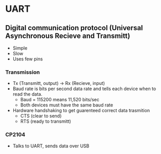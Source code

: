 # UART 
## Digital communication protocol (Universal Asynchronous Recieve and Transmitt) 
- Simple
- Slow
- Uses few pins

### Transmission
 - Tx (Transmitt, output) -> Rx (Recieve, input)
 - Baud rate is bits per second data rate and tells each device when to read the data. 
   - Baud = 115200 means 11,520 bits/sec
   - Both devices must have the same baud rate
 - Hardware handshaking to get guarenteed correct data trasmition 
   - CTS (clear to send)
   - RTS (ready to transmitt)
  
### CP2104
- Talks to UART, sends data over USB
